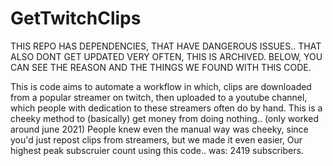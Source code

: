 # GetTwitchClips

THIS REPO HAS DEPENDENCIES, THAT HAVE DANGEROUS ISSUES.. THAT ALSO DONT GET UPDATED VERY OFTEN, THIS IS ARCHIVED.
BELOW, YOU CAN SEE THE REASON AND THE THINGS WE FOUND WITH THIS CODE.

This is code aims to automate a workflow in which, clips are downloaded from a popular streamer on twitch, then uploaded to a youtube channel, which people with dedication to these streamers often do by hand.
This is a cheeky method to (basically) get money from doing nothing..  (only worked around june 2021)
People knew even the manual way was cheeky, since you'd just repost clips from streamers, but we made it even easier, Our highest peak subscruier count using this code.. was: 2419 subscribers.



